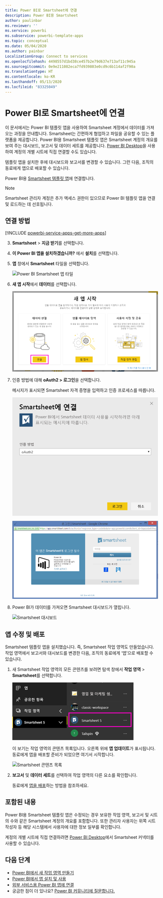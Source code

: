 ```yaml
---
title: Power BI로 Smartsheet에 연결
description: Power BI용 Smartsheet
author: paulinbar
ms.reviewer: ''
ms.service: powerbi
ms.subservice: powerbi-template-apps
ms.topic: conceptual
ms.date: 05/04/2020
ms.author: painbar
LocalizationGroup: Connect to services
ms.openlocfilehash: 4498557d1bd38ce457b2e79d637e713af11c945a
ms.sourcegitcommit: 0e9e211082eca7fd939803e0cd9c6b114af2f90a
ms.translationtype: HT
ms.contentlocale: ko-KR
ms.lasthandoff: 05/13/2020
ms.locfileid: "83325049"
---
```

# <a name="connect-to-smartsheet-with-power-bi"></a>Power BI로 Smartsheet에 연결
이 문서에서는 Power BI 템플릿 앱을 사용하여 Smartsheet 계정에서 데이터를 가져오는 과정을 안내합니다. Smartsheet는 간편하게 협업하고 파일을 공유할 수 있는 플랫폼을 제공합니다. Power BI용 Smartsheet 템플릿 앱은 Smartsheet 계정의 개요를 보여 주는 대시보드, 보고서 및 데이터 세트를 제공합니다. [Power BI Desktop](desktop-connect-to-data.md)을 사용하여 계정의 개별 시트에 직접 연결할 수도 있습니다. 

템플릿 앱을 설치한 후에 대시보드와 보고서를 변경할 수 있습니다. 그런 다음, 조직의 동료에게 앱으로 배포할 수 있습니다.

Power BI용 [Smartsheet 템플릿 앱](https://app.powerbi.com/groups/me/getapps/services/pbi-contentpacks.pbiapps-smartsheet)에 연결합니다.

>[!NOTE]
>Smartsheet 관리자 계정은 추가 액세스 권한이 있으므로 Power BI 템플릿 앱을 연결 및 로드하는 데 선호됩니다.

## <a name="how-to-connect"></a>연결 방법

[!INCLUDE [powerbi-service-apps-get-more-apps](../includes/powerbi-service-apps-get-more-apps.md)]

3. **Smartsheet** \> **지금 받기**를 선택합니다.
4. **이 Power BI 앱을 설치하겠습니까?** 에서 **설치**를 선택합니다.
4. **앱** 창에서 **Smartsheet** 타일을 선택합니다.

    ![Power BI Smartsheet 앱 타일](media/service-connect-to-smartsheet/power-bi-smartsheet-tile.png)

6. **새 앱 시작**에서 **데이터**를 선택합니다.

    ![새 앱 시작](media/service-connect-to-zendesk/power-bi-new-app-connect-get-started.png)

4. 인증 방법에 대해 **oAuth2 \> 로그인**을 선택합니다.
   
   메시지가 표시되면 Smartsheet 자격 증명을 입력하고 인증 프로세스를 따릅니다.
   
   ![Smartsheet 자격 증명](media/service-connect-to-smartsheet/creds.png)
   
   ![Smartsheet 로그인](media/service-connect-to-smartsheet/creds2.png)

5. Power BI가 데이터를 가져오면 Smartsheet 대시보드가 열립니다.
   
   ![Smartsheet 대시보드](media/service-connect-to-smartsheet/power-bi-smartsheet-dashboard.png)

## <a name="modify-and-distribute-your-app"></a>앱 수정 및 배포

Smartsheet 템플릿 앱을 설치했습니다. 즉, Smartsheet 작업 영역도 만들었습니다. 작업 영역에서 보고서와 대시보드를 변경한 다음, 조직의 동료에게 ‘앱’으로 배포할 수 있습니다. 

1. 새 Smartsheet 작업 영역의 모든 콘텐츠를 보려면 탐색 창에서 **작업 영역** > **Smartsheet**를 선택합니다. 

    ![탐색 창의 Smartsheet 작업 영역](media/service-connect-to-smartsheet/power-bi-smartsheet-workspace.png)

    이 보기는 작업 영역의 콘텐츠 목록입니다. 오른쪽 위에 **앱 업데이트**가 표시됩니다. 동료에게 앱을 배포할 준비가 되었으면 여기서 시작합니다. 

    ![Smartsheet 콘텐츠 목록](media/service-connect-to-smartsheet/power-bi-smartsheet-workspace-content.png)

2. **보고서** 및 **데이터 세트**를 선택하여 작업 영역의 다른 요소를 확인합니다.

    동료에게 [앱을 배포](../collaborate-share/service-create-distribute-apps.md)하는 방법을 참조하세요.

## <a name="whats-included"></a>포함된 내용
Power BI용 Smartsheet 템플릿 앱은 수정되는 경우 보유한 작업 영역, 보고서 및 시트의 수와 같은 Smartsheet 계정의 개요를 포함합니다. 또한 관리자 사용자는 위쪽 시트 작성자 등 해당 시스템에서 사용자에 대한 정보 일부를 확인합니다.  

계정의 개별 시트에 직접 연결하려면 [Power BI Desktop](desktop-connect-to-data.md)에서 Smartsheet 커넥터를 사용할 수 있습니다.  

## <a name="next-steps"></a>다음 단계

* [Power BI에서 새 작업 영역 만들기](../collaborate-share/service-create-the-new-workspaces.md)
* [Power BI에서 앱 설치 및 사용](../consumer/end-user-apps.md)
* [외부 서비스용 Power BI 앱에 연결](service-connect-to-services.md)
* 궁금한 점이 더 있나요? [Power BI 커뮤니티에 질문합니다.](https://community.powerbi.com/)